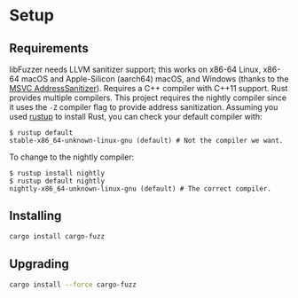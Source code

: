 # Setup

## Requirements

libFuzzer needs LLVM sanitizer support; this works on x86-64 Linux, x86-64 macOS and Apple-Silicon (aarch64) macOS, and Windows (thanks to the [MSVC AddressSanitizer][msvc-asan]). Requires a C++ compiler with C++11 support. Rust provides multiple compilers. This project requires the nightly compiler since it uses the `-Z` compiler flag to provide address sanitization. Assuming you used [rustup][rustup] to install Rust, you can check your default compiler with:

```shell
$ rustup default
stable-x86_64-unknown-linux-gnu (default) # Not the compiler we want.
```

To change to the nightly compiler:

```shell
$ rustup install nightly
$ rustup default nightly
nightly-x86_64-unknown-linux-gnu (default) # The correct compiler.
```

## Installing

```sh
cargo install cargo-fuzz
```

## Upgrading

```sh
cargo install --force cargo-fuzz
```

[rustup]: https://github.com/rust-lang/rustup
[msvc-asan]: https://learn.microsoft.com/en-us/cpp/sanitizers/asan
